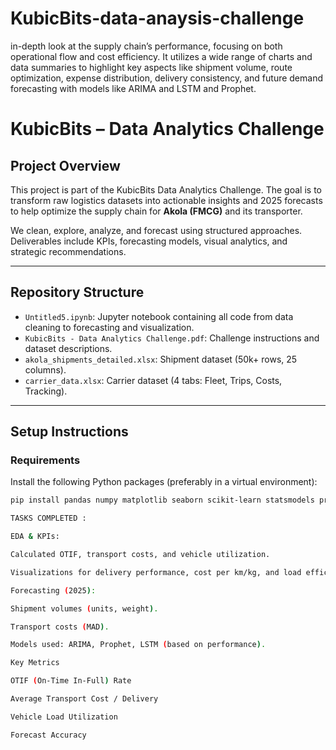 # KubicBits-data-anaysis-challenge
 in-depth look at the supply chain’s performance, focusing on both operational  flow and cost efficiency. It utilizes a wide range of charts and data summaries to highlight key aspects  like shipment volume, route optimization, expense distribution, delivery consistency, and future demand forecasting with models like ARIMA and  LSTM and Prophet.

# KubicBits – Data Analytics Challenge

## Project Overview

This project is part of the KubicBits Data Analytics Challenge. The goal is to transform raw logistics datasets into actionable insights and 2025 forecasts to help optimize the supply chain for **Akola (FMCG)** and its transporter.

We clean, explore, analyze, and forecast using structured approaches. Deliverables include KPIs, forecasting models, visual analytics, and strategic recommendations.

---

## Repository Structure

- `Untitled5.ipynb`: Jupyter notebook containing all code from data cleaning to forecasting and visualization.
- `KubicBits - Data Analytics Challenge.pdf`: Challenge instructions and dataset descriptions.
- `akola_shipments_detailed.xlsx`: Shipment dataset (50k+ rows, 25 columns).
- `carrier_data.xlsx`: Carrier dataset (4 tabs: Fleet, Trips, Costs, Tracking).

---

## Setup Instructions

### Requirements

Install the following Python packages (preferably in a virtual environment):

```bash
pip install pandas numpy matplotlib seaborn scikit-learn statsmodels prophet

TASKS COMPLETED :

EDA & KPIs:

Calculated OTIF, transport costs, and vehicle utilization.

Visualizations for delivery performance, cost per km/kg, and load efficiency.

Forecasting (2025):

Shipment volumes (units, weight).

Transport costs (MAD).

Models used: ARIMA, Prophet, LSTM (based on performance).

Key Metrics

OTIF (On-Time In-Full) Rate

Average Transport Cost / Delivery

Vehicle Load Utilization

Forecast Accuracy
